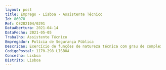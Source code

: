 ```yaml
--- 
layout: post
title: Emprego - Lisboa - Assistente Técnico
Id: 86078
Ref: OE202104/0291
DataAbertura: 2021-04-14
DataFecho: 2021-05-05
Trabalho: Assistente Técnico
Empregador: Polícia de Segurança Pública
Descricao: Exercício de funções de natureza técnica com grau de complexidade funcional 2, no âmbito das competências do Departamento de Gestão Financeira, designadamente, relacionadas com os atos contabilísticos e orçamentais da execução da despesa e da receita.
CodigoPostal: 1170-298 LISBOA
Concelho: Lisboa
Distrito: Lisboa
--- 
```

